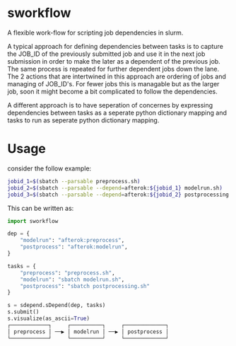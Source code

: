 # sworkflow

A flexible work-flow for scripting job dependencies in slurm.

A typical approach for defining dependencies between tasks is to capture the
JOB\_ID of the previously submitted job and use it in the next job submission in
order to make the later as a dependent of the previous job. The same process is
repeated for further dependent jobs down the lane. The 2 actions that are
intertwined in this approach are ordering of jobs and managing of JOB\_ID's. For
fewer jobs this is managable but as the larger job, soon it might become a bit
complicated to follow the dependencies.

A different approach is to have seperation of concernes by expressing
dependencies between tasks as a seperate python dictionary mapping and tasks to
run as seperate python dictionary mapping.

# Usage

consider the follow example:

```bash
jobid_1=$(sbatch --parsable preprocess.sh)
jobid_2=$(sbatch --parsable --depend=afterok:${jobid_1} modelrun.sh)
jobid_3=$(sbatch --parsable --depend=afterok:${jobid_2} postprocessing.sh) 
```

This can be written as:
```python
import sworkflow

dep = {
    "modelrun": "afterok:preprocess",
    "postprocess": "afterok:modelrun",
}

tasks = {
    "preprocess": "preprocess.sh",
    "modelrun": "sbatch modelrun.sh",
    "postprocess": "sbatch postprocessing.sh"
}

s = sdepend.sDepend(dep, tasks)
s.submit()
s.visualize(as_ascii=True)
┌────────────┐     ┌──────────┐     ┌─────────────┐
│ preprocess │ ──▶ │ modelrun │ ──▶ │ postprocess │
└────────────┘     └──────────┘     └─────────────┘
```
